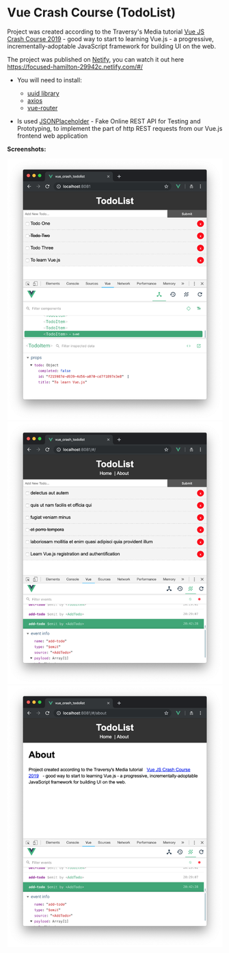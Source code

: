 # Vue Crash Course (TodoList)

Project was created according to the Traversy's Media tutorial [Vue JS Crash Course 2019](https://www.youtube.com/watch?v=Wy9q22isx3U) - 
good way to start to learning Vue.js - a progressive, incrementally-adoptable JavaScript framework for building UI on the web.

The project was published on [Netify](https://www.netlify.com/), you can watch it out here https://focused-hamilton-29942c.netlify.com/#/
* You will need to install:
    + [uuid library](https://github.com/kelektiv/node-uuid)
    + [axios](https://github.com/axios/axios)
    + [vue-router](https://github.com/vuejs/vue-router)

* Is used [JSONPlaceholder](https://jsonplaceholder.typicode.com/) - Fake Online REST API for Testing and Prototyping,
to implement the part of http REST requests from our Vue.js frontend web application

**Screenshots:**

![TodoList](images/todolist-screen1.png)
![TodoList](images/todolist-screen2.png)
![TodoList](images/todolist-screen3.png)
